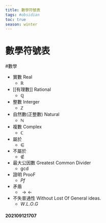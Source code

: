 ```yaml
---
title: 數學符號表
tags: #obsidian 
toc: true
season: winter
---
```

# 數學符號表
#數學
- 實數 Real
  - $\mathbb{R}$
- [[有理數]] Rational
  - $\mathbb{Q}$
- 整數 Interger
  - $\mathbb{Z}$
- 自然數(正整數) Natural
  - $\mathbb{N}$
- 複數 Complex 
  - $\mathbb{C}$
- 屬於
  - $\in$
- 不屬於
  - $\notin$
- 最大公因數 Greatest Common Divider
  - $\gcd$
- 證明 ProoF
  - $Pf$
- 矛盾
  - $\rightarrow \leftarrow$
- 不失普通性 Without Lost Of General ideas.
	- $W.L.O.G$

#### 202109121707